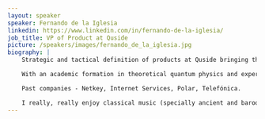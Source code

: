 ```yaml
---
layout: speaker
speaker: Fernando de la Iglesia
linkedin: https://www.linkedin.com/in/fernando-de-la-iglesia/
job_title: VP of Product at Quside
picture: /speakers/images/fernando_de_la_iglesia.jpg
biography: |
    Strategic and tactical definition of products at Quside bringing the amazing technology created in our labs to real life to help our customers to enhance their security posture specially against the quantum threats.

    With an academic formation in theoretical quantum physics and experience in software quality assurance and infrastructure and services architectures for cloud computing, I'm passionate about bringing together quantum technologies and infrastructure (security, networks) services.

    Past companies - Netkey, Internet Services, Polar, Telefónica.

    I really, really enjoy classical music (specially ancient and baroque) and arts ... and also keep learning on theoretical quantum physics, cosmology, etc.
---
```

